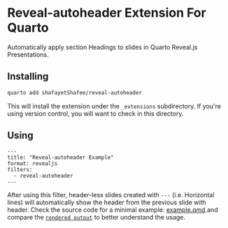 # Reveal-autoheader Extension For Quarto

Automatically apply section Headings to slides in Quarto Reveal.js Presentations.

## Installing

```bash
quarto add shafayetShafee/reveal-autoheader
```

This will install the extension under the `_extensions` subdirectory.
If you're using version control, you will want to check in this directory.

## Using

````
---
title: "Reveal-autoheader Example"
format: revealjs
filters:
  - reveal-autoheader
---
````

After using this filter, header-less slides created with `---` (i.e. Horizontal lines) will automatically show the header from the previous slide with header. Check the source code for a minimal example: [example.qmd](example.qmd).and compare the [`rendered output`](https://shafayetshafee.github.io/reveal-autoheader/example.html) to better understand the usage.